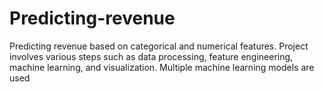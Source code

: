 # Predicting-revenue
Predicting revenue based on categorical and numerical features. Project involves various steps such as data processing, feature engineering, machine learning, and visualization. Multiple machine learning models are used
